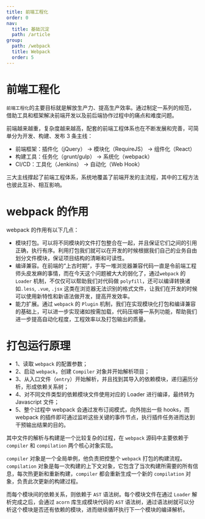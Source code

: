 ```yaml
---
title: 前端工程化
order: 0
nav:
  title: 基础沉淀
  path: /article
group:
  path: /webpack
  title: Webpack
  order: 5
---
```


# 前端工程化

`前端工程化`的主要目标就是解放生产力、提高生产效率。通过制定一系列的规范，借助工具和框架解决前端开发以及前后端协作过程中的痛点和难度问题。

前端越来越重，复杂度越来越高，配套的前端工程体系也在不断发展和完善，可简单分为开发、构建、发布 3 条主线：

- 前端框架：插件化（jQuery） -> 模块化（RequireJS） -> 组件化（React）
- 构建工具：任务化（grunt/gulp） -> 系统化（webpack）
- CI/CD：工具化（Jenkins） -> 自动化（Web Hook）

三大主线撑起了前端工程体系，系统地覆盖了前端开发的主流程，其中的工程方法也彼此互补、相互影响。

# webpack 的作用

webpack 的作用有以下几点：

- 模块打包。可以将不同模块的文件打包整合在一起，并且保证它们之间的引用正确，执行有序。利用打包我们就可以在开发的时候根据我们自己的业务自由划分文件模块，保证项目结构的清晰和可读性。
- 编译兼容。在前端的“上古时期”，手写一堆浏览器兼容代码一直是令前端工程师头皮发麻的事情，而在今天这个问题被大大的弱化了，通过`webpack` 的 `Loader` 机制，不仅仅可以帮助我们对代码做 `polyfill`，还可以编译转换诸如`.less`, `.vue`, `.jsx` 这类在浏览器无法识别的格式文件，让我们在开发的时候可以使用新特性和新语法做开发，提高开发效率。
- 能力扩展。通过 `webpack` 的 `Plugin` 机制，我们在实现模块化打包和编译兼容的基础上，可以进一步实现诸如按需加载，代码压缩等一系列功能，帮助我们进一步提高自动化程度，工程效率以及打包输出的质量。

# 打包运行原理

- 1、读取 `webpack` 的配置参数；
- 2、启动 `webpack`，创建 `Compiler` 对象并开始解析项目；
- 3、从入口文件（`entry`）开始解析，并且找到其导入的依赖模块，递归遍历分析，形成依赖关系树；
- 4、对不同文件类型的依赖模块文件使用对应的 Loader 进行编译，最终转为 Javascript 文件；
- 5、整个过程中 webpack 会通过发布订阅模式，向外抛出一些 hooks，而 webpack 的插件即可通过监听这些关键的事件节点，执行插件任务进而达到干预输出结果的目的。

其中文件的解析与构建是一个比较复杂的过程，在 `webpack` 源码中主要依赖于 `compiler` 和 `compilation` 两个核心对象实现。

`compiler` 对象是一个全局单例，他负责把控整个 `webpack` 打包的构建流程。`compilation` 对象是每一次构建的上下文对象，它包含了当次构建所需要的所有信息，每次热更新和重新构建，`compiler` 都会重新生成一个新的 `compilation` 对象，负责此次更新的构建过程。

而每个模块间的依赖关系，则依赖于 `AST` 语法树。每个模块文件在通过 `Loader` 解析完成之后，会通过 `acorn` 库生成模块代码的 `AST` 语法树，通过语法树就可以分析这个模块是否还有依赖的模块，进而继续循环执行下一个模块的编译解析。
